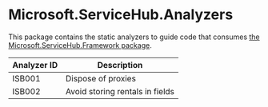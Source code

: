 # Microsoft.ServiceHub.Analyzers

This package contains the static analyzers to guide code that consumes [the Microsoft.ServiceHub.Framework package](https://nuget.org/packages/Microsoft.ServiceHub.Framework).

Analyzer ID | Description
--|--
ISB001 | Dispose of proxies
ISB002 | Avoid storing rentals in fields
